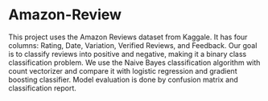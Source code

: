 # Amazon-Review
This project uses the Amazon Reviews dataset from Kaggale. It has four columns: Rating, Date, Variation, Verified Reviews, and Feedback. Our goal is to classify reviews into positive and negative, making it a binary class classification problem. We use the Naive Bayes classification algorithm with count vectorizer and compare it with logistic regression and gradient boosting classifier. Model evaluation is done by confusion matrix and classification report.
